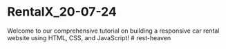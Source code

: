 # RentalX_20-07-24
Welcome to our comprehensive tutorial on building a responsive car rental website using HTML, CSS, and JavaScript!
#   r e s t - h e a v e n  
 